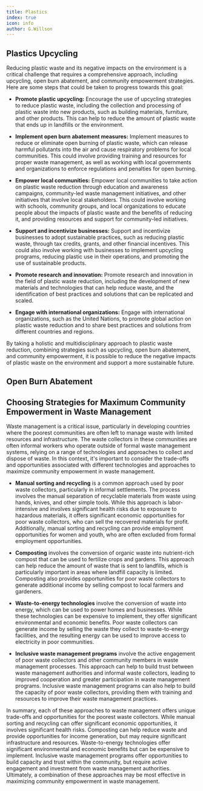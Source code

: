 ```yaml
---
title: Plastics
index: true
icon: info
author: G.Willson
---
```



## Plastics Upcycling

Reducing plastic waste and its negative impacts on the environment is a critical challenge that requires a comprehensive approach, including upcycling, open burn abatement, and community empowerment strategies. Here are some steps that could be taken to progress towards this goal:

* <b>Promote plastic upcycling:</b> Encourage the use of upcycling strategies to reduce plastic waste, including the collection and processing of plastic waste into new products, such as building materials, furniture, and other products. This can help to reduce the amount of plastic waste that ends up in landfills or the environment.

* <b>Implement open burn abatement measures:</b> Implement measures to reduce or eliminate open burning of plastic waste, which can release harmful pollutants into the air and cause respiratory problems for local communities. This could involve providing training and resources for proper waste management, as well as working with local governments and organizations to enforce regulations and penalties for open burning.

* <b>Empower local communities:</b> Empower local communities to take action on plastic waste reduction through education and awareness campaigns, community-led waste management initiatives, and other initiatives that involve local stakeholders. This could involve working with schools, community groups, and local organizations to educate people about the impacts of plastic waste and the benefits of reducing it, and providing resources and support for community-led initiatives.

* <b>Support and incentivize businesses:</b> Support and incentivize businesses to adopt sustainable practices, such as reducing plastic waste, through tax credits, grants, and other financial incentives. This could also involve working with businesses to implement upcycling programs, reducing plastic use in their operations, and promoting the use of sustainable products.

* <b>Promote research and innovation:</b> Promote research and innovation in the field of plastic waste reduction, including the development of new materials and technologies that can help reduce waste, and the identification of best practices and solutions that can be replicated and scaled.

* <b>Engage with international organizations:</b> Engage with international organizations, such as the United Nations, to promote global action on plastic waste reduction and to share best practices and solutions from different countries and regions.

By taking a holistic and multidisciplinary approach to plastic waste reduction, combining strategies such as upcycling, open burn abatement, and community empowerment, it is possible to reduce the negative impacts of plastic waste on the environment and support a more sustainable future.



## Open Burn Abatement







## Choosing Strategies for Maximum Community Empowerment in Waste Management


Waste management is a critical issue, particularly in developing countries where the poorest communities are often left to manage waste with limited resources and infrastructure. The waste collectors in these communities are often informal workers who operate outside of formal waste management systems, relying on a range of technologies and approaches to collect and dispose of waste. In this context, it's important to consider the trade-offs and opportunities associated with different technologies and approaches to maximize community empowerment in waste management.

* <b>Manual sorting and recycling</b> is a common approach used by poor waste collectors, particularly in informal settlements. The process involves the manual separation of recyclable materials from waste using hands, knives, and other simple tools. While this approach is labor-intensive and involves significant health risks due to exposure to hazardous materials, it offers significant economic opportunities for poor waste collectors, who can sell the recovered materials for profit. Additionally, manual sorting and recycling can provide employment opportunities for women and youth, who are often excluded from formal employment opportunities.

* <b>Composting</b> involves the conversion of organic waste into nutrient-rich compost that can be used to fertilize crops and gardens. This approach can help reduce the amount of waste that is sent to landfills, which is particularly important in areas where landfill capacity is limited. Composting also provides opportunities for poor waste collectors to generate additional income by selling compost to local farmers and gardeners.

* <b>Waste-to-energy technologies</b> involve the conversion of waste into energy, which can be used to power homes and businesses. While these technologies can be expensive to implement, they offer significant environmental and economic benefits. Poor waste collectors can generate income by selling the waste they collect to waste-to-energy facilities, and the resulting energy can be used to improve access to electricity in poor communities.
    
* <b>Inclusive waste management programs</b> involve the active engagement of poor waste collectors and other community members in waste management processes. This approach can help to build trust between waste management authorities and informal waste collectors, leading to improved cooperation and greater participation in waste management programs. Inclusive waste management programs can also help to build the capacity of poor waste collectors, providing them with training and resources to improve their waste management practices.

In summary, each of these approaches to waste management offers unique trade-offs and opportunities for the poorest waste collectors. While manual sorting and recycling can offer significant economic opportunities, it involves significant health risks. Composting can help reduce waste and provide opportunities for income generation, but may require significant infrastructure and resources. Waste-to-energy technologies offer significant environmental and economic benefits but can be expensive to implement. Inclusive waste management programs offer opportunities to build capacity and trust within the community, but require active engagement and investment from waste management authorities. Ultimately, a combination of these approaches may be most effective in maximizing community empowerment in waste management.

